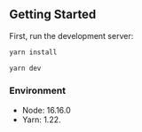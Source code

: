 ## Getting Started

First, run the development server:

```bash
yarn install
```

```bash
yarn dev
```

### Environment
- Node: 16.16.0
- Yarn: 1.22.